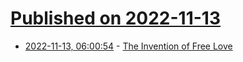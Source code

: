 # [Published on 2022-11-13](index.md)

* [2022-11-13, 06:00:54](https://news.ycombinator.com/item?id=33580500) - [The Invention of Free Love](https://aeon.co/essays/how-percy-shelley-invented-free-love-in-1792)
